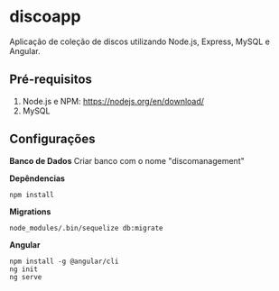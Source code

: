 # discoapp

Aplicação de coleção de discos utilizando Node.js, Express, MySQL e Angular. 

## Pré-requisitos
1. Node.js e NPM: https://nodejs.org/en/download/
2. MySQL
  
## Configurações

**Banco de Dados**
  Criar banco com o nome "discomanagement"

**Depêndencias**
  ```
  npm install
  ```
  
 **Migrations**
  ```
  node_modules/.bin/sequelize db:migrate
  ```
  
  **Angular**
  ```
  npm install -g @angular/cli
  ng init
  ng serve
  ```
